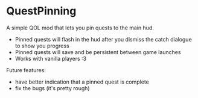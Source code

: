 # QuestPinning
A simple QOL mod that lets you pin quests to the main hud.

- Pinned quests will flash in the hud after you dismiss the catch dialogue to show you progress
- Pinned quests will save and be persistent between game launches
- Works with vanilla players :3

Future features:
- have better indication that a pinned quest is complete
- fix the bugs (it's pretty rough)